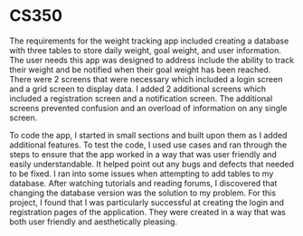 # CS350
The requirements for the weight tracking app included creating a database with three tables to store daily weight, goal weight, and user information. The user needs this app was designed to address include the ability to track their weight and be notified when their goal weight has been reached. There were 2 screens that were necessary which included a login screen and a grid screen to display data. I added 2 additional screens which included a registration screen and a notification screen. The additional screens prevented confusion and an overload of information on any single screen. 

To code the app, I started in small sections and built upon them as I added additional features. To test the code, I used use cases and ran through the steps to ensure that the app worked in a way that was user friendly and easily understandable. It helped point out any bugs and defects that needed to be fixed. I ran into some issues when attempting to add tables to my database. After watching tutorials and reading forums, I discovered that changing the database version was the solution to my problem. For this project, I found that I was particularly successful at creating the login and registration pages of the application. They were created in a way that was both user friendly and aesthetically pleasing. 
